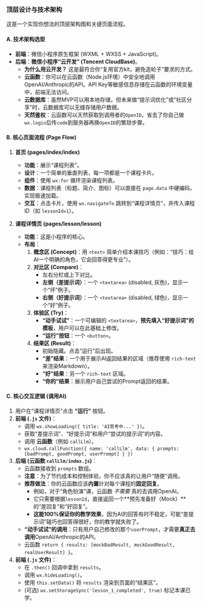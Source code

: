 ### 顶层设计与技术架构

这是一个实现你想法的顶层架构图和关键页面流程。

#### A. 技术架构选型

  * **前端**：微信小程序原生框架 (WXML + WXSS + JavaScript)。
  * **后端**：**微信小程序“云开发” (Tencent CloudBase)**。
      * **为什么用云开发？** 这是最符合你“复用官方kit，避免造轮子”要求的方式。
      * **云函数**：你可以在云函数（Node.js环境）中安全地调用OpenAI/Anthropic的API。API Key等敏感信息存储在云函数的环境变量中，前端无法访问。
      * **云数据库**：虽然MVP可以用本地存储，但未来做“提示词优化”或“社区分享”时，云数据库可以无缝存储用户数据。
      * **天然鉴权**：云函数可以天然获取到调用者的`OpenID`，省去了你自己做`wx.login`后传`code`到服务器再换`OpenID`的繁琐步骤。

#### B. 核心页面流程 (Page Flow)

1.  **首页 (pages/index/index)**

      * **功能**：展示“课程列表”。
      * **设计**：一个简单的垂直列表，每一项都是一个课程卡片。
      * **组件**：使用 `wx:for` 循环渲染课程列表。
      * **数据**：课程列表（标题、简介、图标）可以直接在 `page.data` 中硬编码，实现极速加载。
      * **交互**：点击卡片，使用 `wx.navigateTo` 跳转到“课程详情页”，并传入课程ID（如 `lessonId=1`）。

2.  **课程详情页 (pages/lesson/lesson)**

      * **功能**：这是小程序的核心。
      * **布局**：
        1.  **概念区 (Concept)**：用 `<text>` 简单介绍本课技巧（例如：“技巧：给AI一个明确的角色，它会回答得更专业”）。
        2.  **对比区 (Compare)**：
              * 左右分栏或上下对比。
              * **左侧（差提示词）**：一个 `<textarea>` (disabled, 灰色)，显示一个“坏”例子。
              * **右侧（好提示词）**：一个 `<textarea>` (disabled, 绿色)，显示一个“好”例子。
        3.  **体验区 (Try)**：
              * **“动手试试”**：一个可编辑的 `<textarea>`，**预先填入“好提示词”的模板**，用户可以在此基础上修改。
              * **“运行”按钮**：一个 `<button>`。
        4.  **结果区 (Result)**：
              * 初始隐藏。点击“运行”后出现。
              * **“差”结果**：一个用于展示AI返回结果的区域（推荐使用 `rich-text` 来渲染Markdown）。
              * **“好”结果**：另一个 `rich-text` 区域。
              * **“你的”结果**：展示用户自己尝试的Prompt返回的结果。

#### C. 核心交互逻辑 (调用AI)

1.  用户在“课程详情页”点击 **“运行”** 按钮。
2.  **前端 (`.js` 文件)**：
      * 调用 `wx.showLoading({ title: 'AI思考中...' })`。
      * 获取“差提示词”、“好提示词”和用户“尝试的提示词”的内容。
      * 调用 **云函数**（例如 `callLlm`）。
      * `wx.cloud.callFunction({ name: 'callLlm', data: { prompts: [badPrompt, goodPrompt, userPrompt] } })`
3.  **后端 (云函数 `callLlm/index.js`)**：
      * 云函数接收到 `prompts` 数组。
      * **注意**：为了节约成本和控制体验，你不应该真的让用户“随便”调用。
      * **推荐做法**：你的云函数应该**内置**针对每个课程的**固定回复**。
          * 例如，对于“角色扮演”课，云函数 *不需要* 真的去调用OpenAI。
          * 它只需要根据`lessonId`，直接返回一个\*\*预先准备好（Mock）\*\*的“差回复”和“好回复”。
          * **这能100%保证你的教学效果**，因为AI的回答有时不稳定，可能“差提示词”碰巧也回答得很好，你的教学就失败了。
      * **“动手试试”的调用**：只有用户自己修改的那个`userPrompt`，才需要**真正去调用**OpenAI/Anthropic的API。
      * 云函数 `return { results: [mockBadResult, mockGoodResult, realUserResult] }`。
4.  **前端 (`.js` 文件)**：
      * 在 `.then()` 回调中拿到 `results`。
      * 调用 `wx.hideLoading()`。
      * 使用 `this.setData()` 将 `results` 渲染到页面的“结果区”。
      * (可选) `wx.setStorageSync('lesson_1_completed', true)` 标记本课已学。